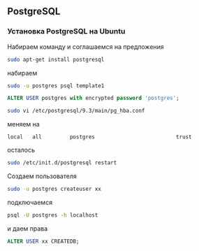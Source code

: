 ## PostgreSQL

### Установка PostgreSQL на Ubuntu

Набираем команду и соглашаемся на предложения

```sh
sudo apt-get install postgresql
```

набираем

```sh
sudo -u postgres psql template1
```

```sql
ALTER USER postgres with encrypted password 'postgres';
```

```sh
sudo vi /etc/postgresql/9.3/main/pg_hba.conf
```

меняем на
```
local   all         postgres                          trust
```

осталось
```sh
sudo /etc/init.d/postgresql restart
```

Создаем пользователя
```sh
sudo -u postgres createuser xx
```

подключаемся
```sh
psql -U postgres -h localhost
```

и даем права
```sql
ALTER USER xx CREATEDB;
```